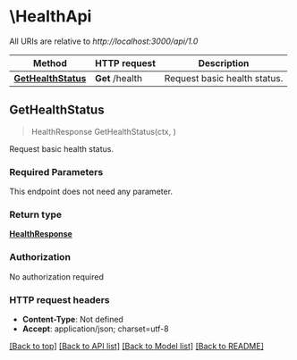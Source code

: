 # \HealthApi

All URIs are relative to *http://localhost:3000/api/1.0*

Method | HTTP request | Description
------------- | ------------- | -------------
[**GetHealthStatus**](HealthApi.md#GetHealthStatus) | **Get** /health | Request basic health status.



## GetHealthStatus

> HealthResponse GetHealthStatus(ctx, )

Request basic health status.

### Required Parameters

This endpoint does not need any parameter.

### Return type

[**HealthResponse**](HealthResponse.md)

### Authorization

No authorization required

### HTTP request headers

- **Content-Type**: Not defined
- **Accept**: application/json; charset=utf-8

[[Back to top]](#) [[Back to API list]](../README.md#documentation-for-api-endpoints)
[[Back to Model list]](../README.md#documentation-for-models)
[[Back to README]](../README.md)

